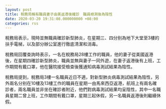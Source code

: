```yaml
---
layout: post
title: 稅務局稱有職員妻子由美返港後確診　職員檢測後為陰性
date: 2020-03-20 19:31:08.000000000 +08:00
categories: rss
---
```


稅務局表示，現時並無職員確診新型肺炎，在星期三、四分别為地下大堂至3樓的扶手電梯，以及部分辦公室進行徹底清潔和消毒。

稅務局回覆查詢時表示，一名在稅務局28樓工作的職員，他的妻子從美國返港後，在星期四確診新型肺炎，職員並無與妻子一同外遊，在妻子返港後有上班，工作期間有戴口罩，他在醫院接受檢查後獲通知病毒測試結果為陰性。

稅務局提到，稅務局3樓一名職員近日不適，對新型肺炎病毒測試結果為陰性，另外兩名分别在10樓及13樓工作的職員在星期一由馬來西亞返港，航班上有兩名確診者，兩名職員並非坐在確診者附近，他們對病毒測試結果均呈陰性，其中一名職員星期二曾上班，工作期間有戴口罩，星期三起休假，另一名職員返港後則繼續休假。
